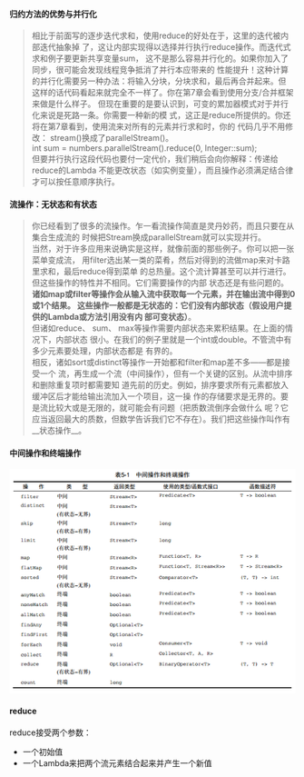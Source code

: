 #### 归约方法的优势与并行化
>相比于前面写的逐步迭代求和，使用reduce的好处在于，这里的迭代被内部迭代抽象掉
了，这让内部实现得以选择并行执行reduce操作。而迭代式求和例子要更新共享变量sum，
这不是那么容易并行化的。如果你加入了同步，很可能会发现线程竞争抵消了并行本应带来的
性能提升！这种计算的并行化需要另一种办法：将输入分块，分块求和，最后再合并起来。但
这样的话代码看起来就完全不一样了。你在第7章会看到使用分支/合并框架来做是什么样子。
但现在重要的是要认识到，可变的累加器模式对于并行化来说是死路一条。你需要一种新的模
式，这正是reduce所提供的。你还将在第7章看到，使用流来对所有的元素并行求和时，你的
代码几乎不用修改： stream()换成了parallelStream()。  
int sum = numbers.parallelStream().reduce(0, Integer::sum);  
但要并行执行这段代码也要付一定代价，我们稍后会向你解释：传递给reduce的Lambda
不能更改状态（如实例变量），而且操作必须满足结合律才可以按任意顺序执行。  

#### 流操作：无状态和有状态
>你已经看到了很多的流操作。乍一看流操作简直是灵丹妙药，而且只要在从集合生成流的
时候把Stream换成parallelStream就可以实现并行。  
当然，对于许多应用来说确实是这样，就像前面的那些例子。你可以把一张菜单变成流，
用filter选出某一类的菜肴，然后对得到的流做map来对卡路里求和，最后reduce得到菜单
的总热量。这个流计算甚至可以并行进行。但这些操作的特性并不相同。它们需要操作的内部
状态还是有些问题的。  
__诸如map或filter等操作会从输入流中获取每一个元素，并在输出流中得到0或1个结果。
这些操作一般都是无状态的：它们没有内部状态（假设用户提供的Lambda或方法引用没有内
部可变状态）__。  
但诸如reduce、 sum、 max等操作需要内部状态来累积结果。在上面的情况下，内部状态
很小。在我们的例子里就是一个int或double。不管流中有多少元素要处理，内部状态都是
有界的。  
相反，诸如sort或distinct等操作一开始都和filter和map差不多——都是接受一个
流，再生成一个流（中间操作），但有一个关键的区别。从流中排序和删除重复项时都需要知
道先前的历史。例如，排序要求所有元素都放入缓冲区后才能给输出流加入一个项目，这一操
作的存储要求是无界的。要是流比较大或是无限的，就可能会有问题（把质数流倒序会做什么
呢？它应当返回最大的质数，但数学告诉我们它不存在）。我们把这些操作叫作有__状态操作__。  

#### 中间操作和终端操作
![Alt middle_terminal_status](image/middle_terminal_status.PNG)  

#### reduce
reduce接受两个参数：
* 一个初始值
* 一个Lambda来把两个流元素结合起来并产生一个新值
